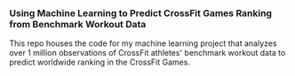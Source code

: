 ### Using Machine Learning to Predict CrossFit Games Ranking from Benchmark Workout Data

This repo houses the code for my machine learning project that analyzes over 1 million observations of CrossFit athletes' benchmark workout data to predict worldwide ranking in the CrossFit Games.


